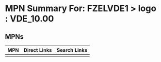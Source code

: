 



# MPN Summary For: FZELVDE1 > logo : VDE_10.00

## MPNs
  

|MPN|Direct Links|Search Links|
| :--- | :--- | :--- |
||||
